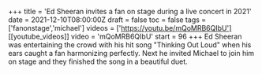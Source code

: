 +++
title = 'Ed Sheeran invites a fan on stage during a live concert in 2021'
date = 2021-12-10T08:00:00Z
draft = false
toc = false
tags = ['fanonstage','michael']
videos = ['https://youtu.be/mQoMRB6QIbU']
[[youtube_videos]]
video = 'mQoMRB6QIbU'
start = 96
+++
Ed Sheeran was entertaining the crowd with his hit song "Thinking Out Loud" when his ears caught a fan harmonizing perfectly. Next he invited Michael to join him on stage and they finished the song in a beautiful duet.
